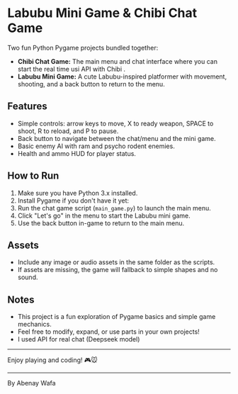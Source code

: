 # Labubu Mini Game & Chibi Chat Game

Two fun Python Pygame projects bundled together:

- **Chibi Chat Game:** The main menu and chat interface where you can start the real time usi API with Chibi .
- **Labubu Mini Game:** A cute Labubu-inspired platformer with movement, shooting, and a back button to return to the menu.

## Features

- Simple controls: arrow keys to move, X to ready weapon, SPACE to shoot, R to reload, and P to pause.
- Back button to navigate between the chat/menu and the mini game.
- Basic enemy AI with ram and psycho rodent enemies.
- Health and ammo HUD for player status.

## How to Run

1. Make sure you have Python 3.x installed.
2. Install Pygame if you don't have it yet:
3. Run the chat game script (`main_game.py`) to launch the main menu.
4. Click "Let's go" in the menu to start the Labubu mini game.
5. Use the back button in-game to return to the main menu.

## Assets

- Include any image or audio assets in the same folder as the scripts.
- If assets are missing, the game will fallback to simple shapes and no sound.

## Notes

- This project is a fun exploration of Pygame basics and simple game mechanics.
- Feel free to modify, expand, or use parts in your own projects!
- I used API for real chat (Deepseek model)

---

Enjoy playing and coding! 🎮🐭


---
By Abenay Wafa

